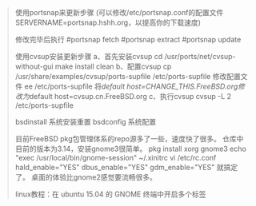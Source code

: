 > 使用portsnap来更新步骤
> (可以修改/etc/portsnap.conf的配置文件SERVERNAME=portsnap.hshh.org，以提高你的下载速度)
> 
> 修改完毕后执行
> #portsnap fetch
> #portsnap extract
> #portsnap update
> 
> 使用cvsup安装更新步骤
> a、首先安装cvsup
> cd /usr/ports/net/cvsup-without-gui
> make install clean
> b、配置cvsup
> cp /usr/share/examples/cvsup/ports-supfile /etc/ports-supfile
> 修改配置文件
> ee /etc/ports-supfile
> 将*default host=CHANGE_THIS.FreeBSD.org修改为*default host=cvsup.cn.FreeBSD.org
> c、执行cvsup
> cvsup -L 2 /etc/ports-supfile
> 
> 
> 
> 
> bsdinstall  系统安装重置
> bsdconfig  系统配置
> 
> 
> 
> 目前FreeBSD pkg包管理体系的repo源多了一些，速度快了很多。
> 仓库中目前的版本为3.14，安装gnome3很简单。
> pkg install xorg gnome3
> echo "exec /usr/local/bin/gnome-session" ~/.xinitrc
> vi /etc/rc.conf
> hald_enable="YES"
> dbus_enable="YES"
> gdm_enable="YES"
> 就搞定了。
> 桌面的体验比gnome2感觉要流畅很多。
>  
> linux教程：在 ubuntu 15.04 的 GNOME 终端中开启多个标签 
> 
> 